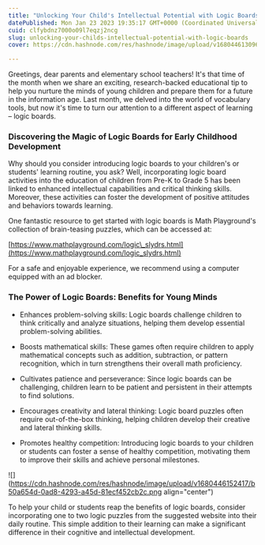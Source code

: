 ```yaml
---
title: "Unlocking Your Child's Intellectual Potential with Logic Boards"
datePublished: Mon Jan 23 2023 19:35:17 GMT+0000 (Coordinated Universal Time)
cuid: clfybdnz7000o09l7eqzj2ncg
slug: unlocking-your-childs-intellectual-potential-with-logic-boards
cover: https://cdn.hashnode.com/res/hashnode/image/upload/v1680446130969/aba6a109-f340-4d73-8692-481ac6eac01b.png

---
```


Greetings, dear parents and elementary school teachers! It's that time of the month when we share an exciting, research-backed educational tip to help you nurture the minds of young children and prepare them for a future in the information age. Last month, we delved into the world of vocabulary tools, but now it's time to turn our attention to a different aspect of learning – logic boards.

### Discovering the Magic of Logic Boards for Early Childhood Development

Why should you consider introducing logic boards to your children's or students' learning routine, you ask? Well, incorporating logic board activities into the education of children from Pre-K to Grade 5 has been linked to enhanced intellectual capabilities and critical thinking skills. Moreover, these activities can foster the development of positive attitudes and behaviors towards learning.

One fantastic resource to get started with logic boards is Math Playground's collection of brain-teasing puzzles, which can be accessed at:

[https://www.mathplayground.com/logic\_slydrs.html](https://www.mathplayground.com/logic_slydrs.html)

For a safe and enjoyable experience, we recommend using a computer equipped with an ad blocker.

### The Power of Logic Boards: Benefits for Young Minds

* Enhances problem-solving skills: Logic boards challenge children to think critically and analyze situations, helping them develop essential problem-solving abilities.
    
* Boosts mathematical skills: These games often require children to apply mathematical concepts such as addition, subtraction, or pattern recognition, which in turn strengthens their overall math proficiency.
    
* Cultivates patience and perseverance: Since logic boards can be challenging, children learn to be patient and persistent in their attempts to find solutions.
    
* Encourages creativity and lateral thinking: Logic board puzzles often require out-of-the-box thinking, helping children develop their creative and lateral thinking skills.
    
* Promotes healthy competition: Introducing logic boards to your children or students can foster a sense of healthy competition, motivating them to improve their skills and achieve personal milestones.
    

![](https://cdn.hashnode.com/res/hashnode/image/upload/v1680446152417/b50a654d-0ad8-4293-a45d-81ecf452cb2c.png align="center")

To help your child or students reap the benefits of logic boards, consider incorporating one to two logic puzzles from the suggested website into their daily routine. This simple addition to their learning can make a significant difference in their cognitive and intellectual development.